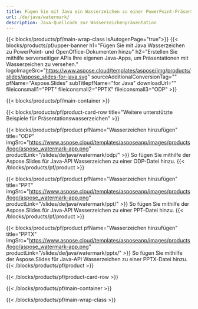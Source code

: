 ```yaml
---
title: Fügen Sie mit Java ein Wasserzeichen zu einer PowerPoint-Präsentation hinzu
url: /de/java/watermark/
description: Java-Quellcode zur Wasserzeichenpräsentation
---
```


{{< blocks/products/pf/main-wrap-class isAutogenPage="true">}}
{{< blocks/products/pf/upper-banner h1="Fügen Sie mit Java Wasserzeichen zu PowerPoint- und OpenOffice-Dokumenten hinzu" h2="Erstellen Sie mithilfe serverseitiger APIs Ihre eigenen Java-Apps, um Präsentationen mit Wasserzeichen zu versehen." logoImageSrc="https://www.aspose.cloud/templates/aspose/img/products/slides/aspose_slides-for-java.svg" sourceAdditionalConversionTag="" pfName="Aspose.Slides" subTitlepfName="for Java" downloadUrl="" fileiconsmall1="PPT" fileiconsmall2="PPTX" fileiconsmall3="ODP" >}}

{{< blocks/products/pf/main-container >}}

{{< blocks/products/pf/product-card-row title="Weitere unterstützte Beispiele für Präsentationswasserzeichen" >}}

{{< blocks/products/pf/product pfName="Wasserzeichen hinzufügen" title="ODP" imgSrc="https://www.aspose.cloud/templates/asposeapp/images/products/logo/aspose_watermark-app.png" productLink="/slides/de/java/watermark/odp/" >}}
So fügen Sie mithilfe der Aspose.Slides für Java-API Wasserzeichen zu einer ODP-Datei hinzu.
{{< /blocks/products/pf/product >}}

{{< blocks/products/pf/product pfName="Wasserzeichen hinzufügen" title="PPT" imgSrc="https://www.aspose.cloud/templates/asposeapp/images/products/logo/aspose_watermark-app.png" productLink="/slides/de/java/watermark/ppt/" >}}
So fügen Sie mithilfe der Aspose.Slides für Java-API Wasserzeichen zu einer PPT-Datei hinzu.
{{< /blocks/products/pf/product >}}

{{< blocks/products/pf/product pfName="Wasserzeichen hinzufügen" title="PPTX" imgSrc="https://www.aspose.cloud/templates/asposeapp/images/products/logo/aspose_watermark-app.png" productLink="/slides/de/java/watermark/pptx/" >}}
So fügen Sie mithilfe der Aspose.Slides für Java-API Wasserzeichen zu einer PPTX-Datei hinzu.
{{< /blocks/products/pf/product >}}



{{< /blocks/products/pf/product-card-row >}}

{{< /blocks/products/pf/main-container >}}
    
{{< /blocks/products/pf/main-wrap-class >}}